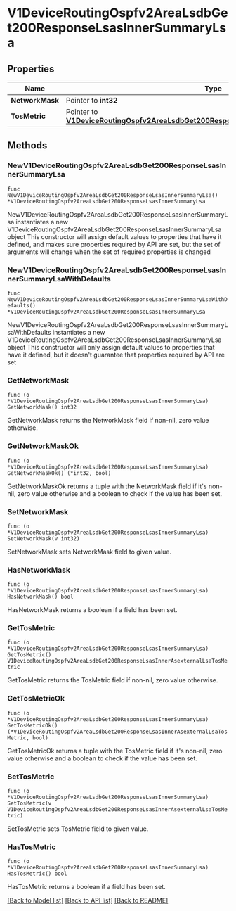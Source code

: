 # V1DeviceRoutingOspfv2AreaLsdbGet200ResponseLsasInnerSummaryLsa

## Properties

Name | Type | Description | Notes
------------ | ------------- | ------------- | -------------
**NetworkMask** | Pointer to **int32** |  | [optional] 
**TosMetric** | Pointer to [**V1DeviceRoutingOspfv2AreaLsdbGet200ResponseLsasInnerAsexternalLsaTosMetric**](V1DeviceRoutingOspfv2AreaLsdbGet200ResponseLsasInnerAsexternalLsaTosMetric.md) |  | [optional] 

## Methods

### NewV1DeviceRoutingOspfv2AreaLsdbGet200ResponseLsasInnerSummaryLsa

`func NewV1DeviceRoutingOspfv2AreaLsdbGet200ResponseLsasInnerSummaryLsa() *V1DeviceRoutingOspfv2AreaLsdbGet200ResponseLsasInnerSummaryLsa`

NewV1DeviceRoutingOspfv2AreaLsdbGet200ResponseLsasInnerSummaryLsa instantiates a new V1DeviceRoutingOspfv2AreaLsdbGet200ResponseLsasInnerSummaryLsa object
This constructor will assign default values to properties that have it defined,
and makes sure properties required by API are set, but the set of arguments
will change when the set of required properties is changed

### NewV1DeviceRoutingOspfv2AreaLsdbGet200ResponseLsasInnerSummaryLsaWithDefaults

`func NewV1DeviceRoutingOspfv2AreaLsdbGet200ResponseLsasInnerSummaryLsaWithDefaults() *V1DeviceRoutingOspfv2AreaLsdbGet200ResponseLsasInnerSummaryLsa`

NewV1DeviceRoutingOspfv2AreaLsdbGet200ResponseLsasInnerSummaryLsaWithDefaults instantiates a new V1DeviceRoutingOspfv2AreaLsdbGet200ResponseLsasInnerSummaryLsa object
This constructor will only assign default values to properties that have it defined,
but it doesn't guarantee that properties required by API are set

### GetNetworkMask

`func (o *V1DeviceRoutingOspfv2AreaLsdbGet200ResponseLsasInnerSummaryLsa) GetNetworkMask() int32`

GetNetworkMask returns the NetworkMask field if non-nil, zero value otherwise.

### GetNetworkMaskOk

`func (o *V1DeviceRoutingOspfv2AreaLsdbGet200ResponseLsasInnerSummaryLsa) GetNetworkMaskOk() (*int32, bool)`

GetNetworkMaskOk returns a tuple with the NetworkMask field if it's non-nil, zero value otherwise
and a boolean to check if the value has been set.

### SetNetworkMask

`func (o *V1DeviceRoutingOspfv2AreaLsdbGet200ResponseLsasInnerSummaryLsa) SetNetworkMask(v int32)`

SetNetworkMask sets NetworkMask field to given value.

### HasNetworkMask

`func (o *V1DeviceRoutingOspfv2AreaLsdbGet200ResponseLsasInnerSummaryLsa) HasNetworkMask() bool`

HasNetworkMask returns a boolean if a field has been set.

### GetTosMetric

`func (o *V1DeviceRoutingOspfv2AreaLsdbGet200ResponseLsasInnerSummaryLsa) GetTosMetric() V1DeviceRoutingOspfv2AreaLsdbGet200ResponseLsasInnerAsexternalLsaTosMetric`

GetTosMetric returns the TosMetric field if non-nil, zero value otherwise.

### GetTosMetricOk

`func (o *V1DeviceRoutingOspfv2AreaLsdbGet200ResponseLsasInnerSummaryLsa) GetTosMetricOk() (*V1DeviceRoutingOspfv2AreaLsdbGet200ResponseLsasInnerAsexternalLsaTosMetric, bool)`

GetTosMetricOk returns a tuple with the TosMetric field if it's non-nil, zero value otherwise
and a boolean to check if the value has been set.

### SetTosMetric

`func (o *V1DeviceRoutingOspfv2AreaLsdbGet200ResponseLsasInnerSummaryLsa) SetTosMetric(v V1DeviceRoutingOspfv2AreaLsdbGet200ResponseLsasInnerAsexternalLsaTosMetric)`

SetTosMetric sets TosMetric field to given value.

### HasTosMetric

`func (o *V1DeviceRoutingOspfv2AreaLsdbGet200ResponseLsasInnerSummaryLsa) HasTosMetric() bool`

HasTosMetric returns a boolean if a field has been set.


[[Back to Model list]](../README.md#documentation-for-models) [[Back to API list]](../README.md#documentation-for-api-endpoints) [[Back to README]](../README.md)


